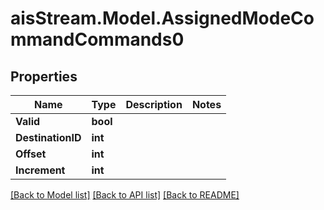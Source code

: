 # aisStream.Model.AssignedModeCommandCommands0

## Properties

Name | Type | Description | Notes
------------ | ------------- | ------------- | -------------
**Valid** | **bool** |  | 
**DestinationID** | **int** |  | 
**Offset** | **int** |  | 
**Increment** | **int** |  | 

[[Back to Model list]](../README.md#documentation-for-models) [[Back to API list]](../README.md#documentation-for-api-endpoints) [[Back to README]](../README.md)

